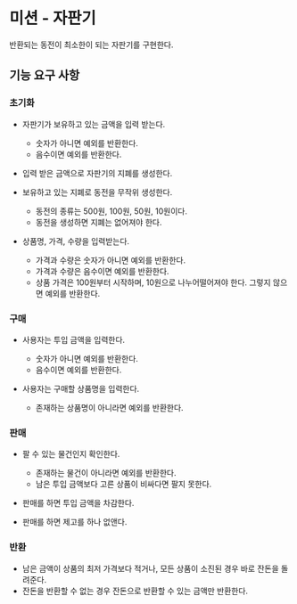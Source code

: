 # 미션 - 자판기
반환되는 동전이 최소한이 되는 자판기를 구현한다.

## 기능 요구 사항
### 초기화
- 자판기가 보유하고 있는 금액을 입력 받는다.
  - 숫자가 아니면 예외를 반환한다.
  - 음수이면 예외를 반환한다.

- 입력 받은 금액으로 자판기의 지폐를 생성한다.     

- 보유하고 있는 지폐로 동전을 무작위 생성한다.
  - 동전의 종류는 500원, 100원, 50원, 10원이다.
  - 동전을 생성하면 지폐는 없어져야 한다.  

- 상품명, 가격, 수량을 입력받는다.
  - 가격과 수량은 숫자가 아니면 예외를 반환한다.
  - 가격과 수량은 음수이면 예외를 반환한다.
  - 상품 가격은 100원부터 시작하며, 10원으로 나누어떨어져야 한다. 그렇지 않으면 예외를 반환한다. 
 
### 구매
- 사용자는 투입 금액을 입력한다.
    - 숫자가 아니면 예외를 반환한다.
    - 음수이면 예외를 반환한다.

- 사용자는 구매할 상품명을 입력한다.
    - 존재하는 상품명이 아니라면 예외를 반환한다.

### 판매
- 팔 수 있는 물건인지 확인한다.
    - 존재하는 물건이 아니라면 예외를 반환한다.
    - 남은 투입 금액보다 고른 상품이 비싸다면 팔지 못한다.
  
- 판매를 하면 투입 금액을 차감한다.
- 판매를 하면 제고를 하나 없앤다.

### 반환
- 남은 금액이 상품의 최저 가격보다 적거나, 모든 상품이 소진된 경우 바로 잔돈을 돌려준다.
- 잔돈을 반환할 수 없는 경우 잔돈으로 반환할 수 있는 금액만 반환한다.
